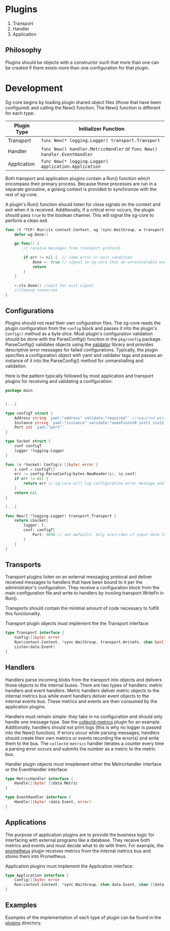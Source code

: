 # Plugins

1. Transport
2. Handler
3. Application

## Philosophy
Plugins should be objects with a constructor such that more than one can be 
created if there exists more than one configuration for that plugin.

# Development
Sg-core begins by loading plugin shared object files (those that have been configured) and calling the New() function. The New() function is different for each type:

Plugin Type | Initializer Function
-|-
Transport | `func New(* logging.Logger) transport.Transport`
Handler | `func New() handler.MetricHandler` or `func New() handler.EventHandler`
Application | `func New(* logging.Logger) application.Application`

Both transport and application plugins contain a Run() function which encompass their primary process. Because these processes are run in a separate goroutine, a golang context is provided to synchronize with the rest of sg-core.

A plugin's Run() function should listen for close signals on the context and exit when it is received. Additionally, if a critical error occurs, the plugin should pass `true` to the boolean channel. This will signal the sg-core to perform a clean exit.

```go
func (t *TCP) Run(ctx context.Context, wg *sync.WaitGroup, w transport.WriteFn, done chan bool) transport.Transport {
    defer wg.Done()

    go func() {
        // receive messages from transport protocol

        if err != nil {  // some error or exit condition 
            done <- true // signal to sg-core that an unrecoverable event occured and that a clean exit should happen
            return
        }
    }

    <-ctx.Done() //wait for exit signal
    //cleanup resources
}
```


## Configurations
Plugins should not read their own cofiguration files. The sg-core reads the plugin configuration from the `config` block and passes it into the plugin's `Config()` method as a byte slice. Most plugin's configuration validation should be done with the ParseConfig() function in the `pkg/config` package. ParseConfig() validates objects using the [validator](https://pkg.go.dev/gopkg.in/go-playground/validator.v9) library and provides descriptive error messages for failed configurations. Typically, the plugin specifies a configuration object with yaml and validator tags and passes an instance of it into the ParseConfig() method for unmarshalling and validation.

Here is the pattern typically followed by most application and transport plugins for receiving and validating a configuration:

```go
package main


[...]

type configT struct {
    Address string `yaml:"address" validate:"required"` //required parameter
    Instance string `yaml:"instance" validate:"oneof=inst0 inst1 inst2 inst3"` //must be element in set
    Port int `yaml:"port"`
}

type Socket struct {
    conf configT
    logger *logging.Logger
}

func (s *Socket) Config(c []byte) error {
    s.conf = configT{}
    err := config.ParseConfig(bytes.NewReader(c), &s.conf)
    if err != nil {
        return err // sg-core will log configuration error message and exit
    }
    return nil
}

[...]

func New(l *logging.Logger) transport.Transport {
    return &Socket{
        logger: l,
        conf: configT{
            Port: 9090 // set defaults. Only overriden if input data for Config() contains the port option
        }
    }
}

```

## Transports

Transport plugins listen on an external messaging protocal and deliver received messages to handlers that have been bound to it per the administrator's configuration. They receive a configuration block from the main configuration file and write to handlers by involing transport.WriteFn in Run().

Transports should contain the minimal amount of code necessary to fulfill this functionality. 

Transport plugin objects must implement the the Transport interface:
```go
type Transport interface {
	Config([]byte) error
	Run(context.Context, *sync.WaitGroup, transport.WriteFn, chan bool)
	Listen(data.Event)
}
```

## Handlers

Handlers parse incoming blobs from the transport into objects and delivers those objects to the internal buses. There are two types of handlers: metric handlers and event handlers. Metric handlers deliver metric objects to the internal metrics bus while event handlers deliver event objects to the internal events bus. These metrics and events are then consumed by the application plugins.

Handlers must remain simple: they take in no configuration and should only handle one message type. See the [collectd-metrics](https://github.com/infrawatch/sg-core/tree/master/plugins/handler/collectd-metrics) plugin for an example. Additionally, handlers should not print logs (this is why no logger is passed into the New() function). If errors occur while parsing messages, handlers should create their own metrics or events recording the error(s) and write them to the bus. The `collectd-metrics` handler iterates a counter every time a parsing error occurs and submits the number as a metric to the metric bus.


Handler plugin objects must imeplement either the MetricHandler interface or the EventHandler interface:
```go
type MetricHandler interface {
	Handle([]byte) []data.Metric
}

type EventHandler interface {
	Handle([]byte) (data.Event, error)
}
```

## Applications

The purpose of application plugins are to provide the business logic for interfacing with external programs like a database. They receive both metrics and events and must decide what to do with them. For example, the [prometheus](https://github.com/infrawatch/sg-core/tree/master/plugins/application/prometheus) plugin receives metrics from the internal metrics bus and stores them into Prometheus.

Application plugins must implement the Application interface:
```go
type Application interface {
	Config([]byte) error
	Run(context.Context, *sync.WaitGroup, chan data.Event, chan []data.Metric, chan bool)
}
```

## Examples
Examples of the implementation of each type of plugin can be found in the [plugins](https://github.com/infrawatch/sg-core/tree/master/plugins) directory.
